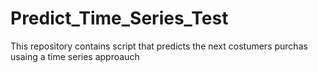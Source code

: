 # Predict_Time_Series_Test
This repository contains script that predicts the next costumers purchas usaing a time series approauch
